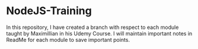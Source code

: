 # NodeJS-Training
In this repository, I have created a branch with respect to each module taught by Maximillian in his Udemy Course. I will maintain important notes in ReadMe for each module to save important points.
